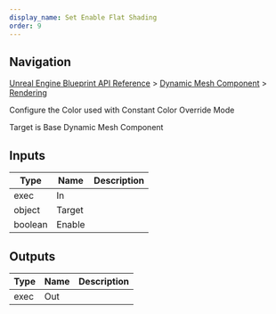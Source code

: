 ```yaml
---
display_name: Set Enable Flat Shading
order: 9
---
```

## Navigation

[Unreal Engine Blueprint API Reference](https://dev.epicgames.com/documentation/en-us/unreal-engine/BlueprintAPI) > [Dynamic Mesh Component](https://dev.epicgames.com/documentation/en-us/unreal-engine/BlueprintAPI/DynamicMeshComponent) > [Rendering](https://dev.epicgames.com/documentation/en-us/unreal-engine/BlueprintAPI/DynamicMeshComponent/Rendering)

Configure the Color used with Constant Color Override Mode

Target is Base Dynamic Mesh Component

## Inputs

| Type | Name | Description |
| --- | --- | --- |
| exec | In |  |
| object | Target |  |
| boolean | Enable |  |

## Outputs

| Type | Name | Description |
| --- | --- | --- |
| exec | Out |  |
